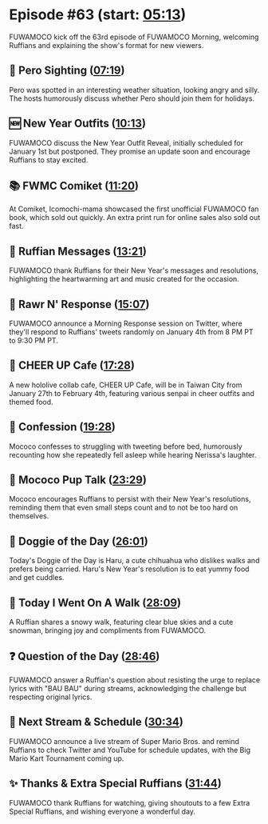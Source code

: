 # Episode #63 (start: [05:13](https://youtu.be/xE6S8eMeHRw?t=05m13s))

FUWAMOCO kick off the 63rd episode of FUWAMOCO Morning, welcoming Ruffians and explaining the show's format for new viewers.

## 👀 Pero Sighting ([07:19](https://youtu.be/xE6S8eMeHRw?t=07m19s))

Pero was spotted in an interesting weather situation, looking angry and silly. The hosts humorously discuss whether Pero should join them for holidays.

## 🆕 New Year Outfits ([10:13](https://youtu.be/xE6S8eMeHRw?t=10m13s))

FUWAMOCO discuss the New Year Outfit Reveal, initially scheduled for January 1st but postponed. They promise an update soon and encourage Ruffians to stay excited.

## 📚 FWMC Comiket ([11:20](https://youtu.be/xE6S8eMeHRw?t=11m20s))

At Comiket, Icomochi-mama showcased the first unofficial FUWAMOCO fan book, which sold out quickly. An extra print run for online sales also sold out fast.

## 🐾 Ruffian Messages ([13:21](https://youtu.be/xE6S8eMeHRw?t=13m21s))

FUWAMOCO thank Ruffians for their New Year's messages and resolutions, highlighting the heartwarming art and music created for the occasion.

## 📩 Rawr N' Response ([15:07](https://youtu.be/xE6S8eMeHRw?t=15m07s))

FUWAMOCO announce a Morning Response session on Twitter, where they'll respond to Ruffians' tweets randomly on January 4th from 8 PM PT to 9:30 PM PT.

## 📣 CHEER UP Cafe ([17:28](https://youtu.be/xE6S8eMeHRw?t=17m28s))

A new hololive collab cafe, CHEER UP Cafe, will be in Taiwan City from January 27th to February 4th, featuring various senpai in cheer outfits and themed food.

## 🙊 Confession ([19:28](https://youtu.be/xE6S8eMeHRw?t=19m28s))

Mococo confesses to struggling with tweeting before bed, humorously recounting how she repeatedly fell asleep while hearing Nerissa's laughter.

## 📣 Mococo Pup Talk ([23:29](https://youtu.be/xE6S8eMeHRw?t=23m29s))

Mococo encourages Ruffians to persist with their New Year's resolutions, reminding them that even small steps count and to not be too hard on themselves.

## 🐶 Doggie of the Day ([26:01](https://youtu.be/xE6S8eMeHRw?t=26m01s))

Today's Doggie of the Day is Haru, a cute chihuahua who dislikes walks and prefers being carried. Haru's New Year's resolution is to eat yummy food and get cuddles.

## 🚶 Today I Went On A Walk ([28:09](https://youtu.be/xE6S8eMeHRw?t=28m09s))

A Ruffian shares a snowy walk, featuring clear blue skies and a cute snowman, bringing joy and compliments from FUWAMOCO.

## ❓ Question of the Day ([28:46](https://youtu.be/xE6S8eMeHRw?t=28m46s))

FUWAMOCO answer a Ruffian's question about resisting the urge to replace lyrics with "BAU BAU" during streams, acknowledging the challenge but respecting original lyrics.

## 📅 Next Stream & Schedule ([30:34](https://youtu.be/xE6S8eMeHRw?t=30m34s))

FUWAMOCO announce a live stream of Super Mario Bros. and remind Ruffians to check Twitter and YouTube for schedule updates, with the Big Mario Kart Tournament coming up.

## ✨ Thanks & Extra Special Ruffians ([31:44](https://youtu.be/xE6S8eMeHRw?t=31m44s))

FUWAMOCO thank Ruffians for watching, giving shoutouts to a few Extra Special Ruffians, and wishing everyone a wonderful day.
